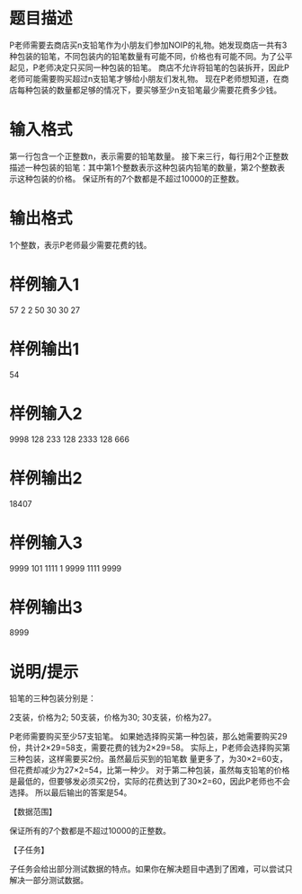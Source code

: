 # 题目描述

P老师需要去商店买n支铅笔作为小朋友们参加NOIP的礼物。她发现商店一共有3种包装的铅笔，不同包装内的铅笔数量有可能不同，价格也有可能不同。为了公平起见，P老师决定只买同一种包装的铅笔。
商店不允许将铅笔的包装拆开，因此P老师可能需要购买超过n支铅笔才够给小朋友们发礼物。
现在P老师想知道，在商店每种包装的数量都足够的情况下，要买够至少n支铅笔最少需要花费多少钱。

# 输入格式

第一行包含一个正整数n，表示需要的铅笔数量。
接下来三行，每行用2个正整数描述一种包装的铅笔：其中第1个整数表示这种包装内铅笔的数量，第2个整数表示这种包装的价格。
保证所有的7个数都是不超过10000的正整数。

# 输出格式

1个整数，表示P老师最少需要花费的钱。

# 样例输入1

57
2 2
50 30
30 27

# 样例输出1

54

# 样例输入2

9998
128 233
128 2333
128 666

# 样例输出2

18407

# 样例输入3

9999
101 1111
1 9999
1111 9999

# 样例输出3

8999

# 说明/提示

铅笔的三种包装分别是：

2支装，价格为2;
50支装，价格为30;
30支装，价格为27。

P老师需要购买至少57支铅笔。
如果她选择购买第一种包装，那么她需要购买29份，共计2×29=58支，需要花费的钱为2×29=58。
实际上，P老师会选择购买第三种包装，这样需要买2份。虽然最后买到的铅笔数 量更多了，为30×2=60支，但花费却减少为27×2=54，比第一种少。
对于第二种包装，虽然每支铅笔的价格是最低的，但要够发必须买2份，实际的花费达到了30×2=60，因此P老师也不会选择。
所以最后输出的答案是54。

【数据范围】

保证所有的7个数都是不超过10000的正整数。

【子任务】

子任务会给出部分测试数据的特点。如果你在解决题目中遇到了困难，可以尝试只解决一部分测试数据。
